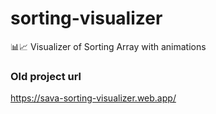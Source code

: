 # sorting-visualizer
📊📈 Visualizer of Sorting Array with animations

### Old project url 

https://sava-sorting-visualizer.web.app/
